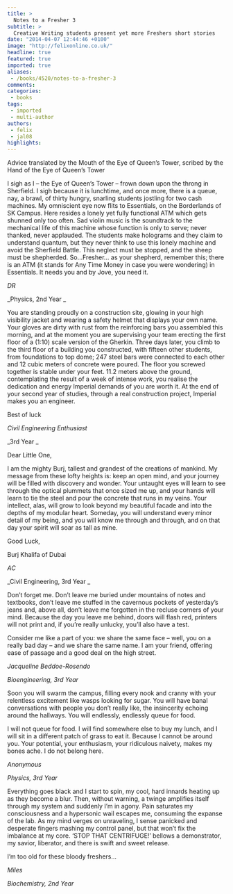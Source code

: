 ```yaml
---
title: >
  Notes to a Fresher 3
subtitle: >
  Creative Writing students present yet more Freshers short stories
date: "2014-04-07 12:44:46 +0100"
image: "http://felixonline.co.uk/"
headline: true
featured: true
imported: true
aliases:
 - /books/4520/notes-to-a-fresher-3
comments:
categories:
 - books
tags:
 - imported
 - multi-author
authors:
 - felix
 - jal08
highlights:
---
```


Advice translated by the Mouth of the Eye of Queen’s Tower, scribed by the Hand of the Eye of Queen’s Tower

I sigh as I – the Eye of Queen’s Tower – frown down upon the throng in Sherfield. I sigh because it is lunchtime, and once more, there is a queue, nay, a brawl, of thirty hungry, snarling students jostling for two cash machines. My omniscient eye now flits to Essentials, on the Borderlands of SK Campus. Here resides a lonely yet fully functional ATM which gets shunned only too often. Sad violin music is the soundtrack to the mechanical life of this machine whose function is only to serve; never thanked, never applauded. The students make holograms and they claim to understand quantum, but they never think to use this lonely machine and avoid the Sherfield Battle. This neglect must be stopped, and the sheep must be shepherded. So...Fresher... as your shepherd, remember this; there is an ATM (it stands for Any Time Money in case you were wondering) in Essentials. It needs you and by Jove, you need it.

_DR_

_Physics, 2nd Year _

You are standing proudly on a construction site, glowing in your high visibility jacket and wearing a safety helmet that displays your own name. Your gloves are dirty with rust from the reinforcing bars you assembled this morning, and at the moment you are supervising your team erecting the first floor of a (1:10) scale version of the Gherkin. Three days later, you climb to the third floor of a building you constructed, with fifteen other students, from foundations to top dome; 247 steel bars were connected to each other and 12 cubic meters of concrete were poured. The floor you screwed together is stable under your feet. 11.2 meters above the ground, contemplating the result of a week of intense work, you realise the dedication and energy Imperial demands of you are worth it. At the end of your second year of studies, through a real construction project, Imperial makes you an engineer.

Best of luck

_Civil Engineering Enthusiast_

_3rd Year _

Dear Little One,

I am the mighty Burj, tallest and grandest of the creations of mankind. My message from these lofty heights is: keep an open mind, and your journey will be filled with discovery and wonder. Your untaught eyes will learn to see through the optical plummets that once sized me up, and your hands will learn to tie the steel and pour the concrete that runs in my veins. Your intellect, alas, will grow to look beyond my beautiful facade and into the depths of my modular heart. Someday, you will understand every minor detail of my being, and you will know me through and through, and on that day your spirit will soar as tall as mine.

Good Luck,

Burj Khalifa of Dubai

_AC_

_Civil Engineering, 3rd Year _

Don’t forget me. Don’t leave me buried under mountains of notes and textbooks, don’t leave me stuffed in the cavernous pockets of yesterday’s jeans and, above all, don’t leave me forgotten in the recluse corners of your mind. Because the day you leave me behind, doors will flash red, printers will not print and, if you’re really unlucky, you’ll also have a test.

Consider me like a part of you: we share the same face – well, you on a really bad day – and we share the same name. I am your friend, offering ease of passage and a good deal on the high street.

_Jacqueline Beddoe-Rosendo_

_Bioengineering, 3rd Year_

Soon you will swarm the campus, filling every nook and cranny with your relentless excitement like wasps looking for sugar. You will have banal conversations with people you don’t really like, the insincerity echoing around the hallways. You will endlessly, endlessly queue for food.

I will not queue for food. I will find somewhere else to buy my lunch, and I will sit in a different patch of grass to eat it. Because I cannot be around you. Your potential, your enthusiasm, your ridiculous naivety, makes my bones ache. I do not belong here.

_Anonymous_

_Physics, 3rd Year_

Everything goes black and I start to spin, my cool, hard innards heating up as they become a blur. Then, without warning, a twinge amplifies itself through my system and suddenly I’m in agony. Pain saturates my consciousness and a hypersonic wail escapes me, consuming the expanse of the lab. As my mind verges on unraveling, I sense panicked and desperate fingers mashing my control panel, but that won’t fix the imbalance at my core. ‘STOP THAT CENTRIFUGE!’ bellows a demonstrator, my savior, liberator, and there is swift and sweet release.

I’m too old for these bloody freshers…

_Miles_

_Biochemistry, 2nd Year_
